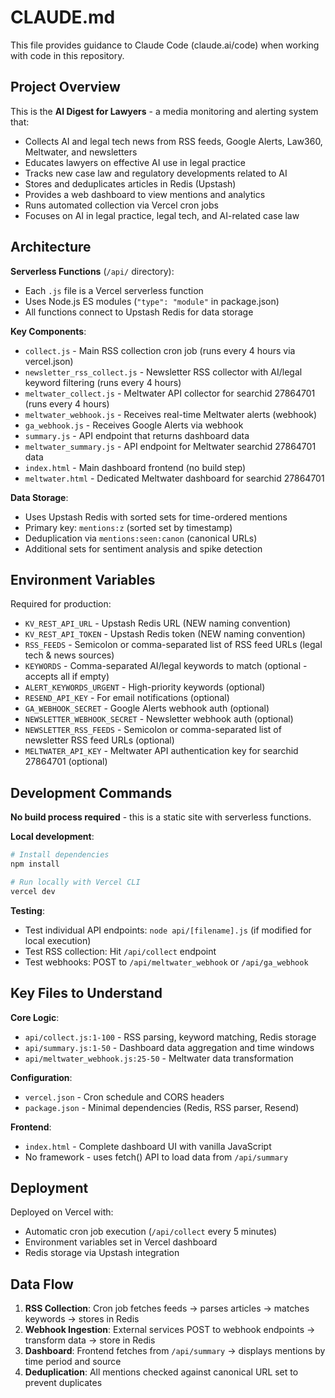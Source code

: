 # CLAUDE.md

This file provides guidance to Claude Code (claude.ai/code) when working with code in this repository.

## Project Overview

This is the **AI Digest for Lawyers** - a media monitoring and alerting system that:
- Collects AI and legal tech news from RSS feeds, Google Alerts, Law360, Meltwater, and newsletters
- Educates lawyers on effective AI use in legal practice
- Tracks new case law and regulatory developments related to AI
- Stores and deduplicates articles in Redis (Upstash)
- Provides a web dashboard to view mentions and analytics
- Runs automated collection via Vercel cron jobs
- Focuses on AI in legal practice, legal tech, and AI-related case law

## Architecture

**Serverless Functions** (`/api/` directory):
- Each `.js` file is a Vercel serverless function
- Uses Node.js ES modules (`"type": "module"` in package.json)
- All functions connect to Upstash Redis for data storage

**Key Components**:
- `collect.js` - Main RSS collection cron job (runs every 4 hours via vercel.json)
- `newsletter_rss_collect.js` - Newsletter RSS collector with AI/legal keyword filtering (runs every 4 hours)
- `meltwater_collect.js` - Meltwater API collector for searchid 27864701 (runs every 4 hours)
- `meltwater_webhook.js` - Receives real-time Meltwater alerts (webhook)
- `ga_webhook.js` - Receives Google Alerts via webhook
- `summary.js` - API endpoint that returns dashboard data
- `meltwater_summary.js` - API endpoint for Meltwater searchid 27864701 data
- `index.html` - Main dashboard frontend (no build step)
- `meltwater.html` - Dedicated Meltwater dashboard for searchid 27864701

**Data Storage**:
- Uses Upstash Redis with sorted sets for time-ordered mentions
- Primary key: `mentions:z` (sorted set by timestamp)
- Deduplication via `mentions:seen:canon` (canonical URLs)
- Additional sets for sentiment analysis and spike detection

## Environment Variables

Required for production:
- `KV_REST_API_URL` - Upstash Redis URL (NEW naming convention)
- `KV_REST_API_TOKEN` - Upstash Redis token (NEW naming convention)
- `RSS_FEEDS` - Semicolon or comma-separated list of RSS feed URLs (legal tech & news sources)
- `KEYWORDS` - Comma-separated AI/legal keywords to match (optional - accepts all if empty)
- `ALERT_KEYWORDS_URGENT` - High-priority keywords (optional)
- `RESEND_API_KEY` - For email notifications (optional)
- `GA_WEBHOOK_SECRET` - Google Alerts webhook auth (optional)
- `NEWSLETTER_WEBHOOK_SECRET` - Newsletter webhook auth (optional)
- `NEWSLETTER_RSS_FEEDS` - Semicolon or comma-separated list of newsletter RSS feed URLs (optional)
- `MELTWATER_API_KEY` - Meltwater API authentication key for searchid 27864701 (optional)

## Development Commands

**No build process required** - this is a static site with serverless functions.

**Local development**:
```bash
# Install dependencies
npm install

# Run locally with Vercel CLI
vercel dev
```

**Testing**:
- Test individual API endpoints: `node api/[filename].js` (if modified for local execution)
- Test RSS collection: Hit `/api/collect` endpoint
- Test webhooks: POST to `/api/meltwater_webhook` or `/api/ga_webhook`

## Key Files to Understand

**Core Logic**:
- `api/collect.js:1-100` - RSS parsing, keyword matching, Redis storage
- `api/summary.js:1-50` - Dashboard data aggregation and time windows
- `api/meltwater_webhook.js:25-50` - Meltwater data transformation

**Configuration**:
- `vercel.json` - Cron schedule and CORS headers
- `package.json` - Minimal dependencies (Redis, RSS parser, Resend)

**Frontend**:
- `index.html` - Complete dashboard UI with vanilla JavaScript
- No framework - uses fetch() API to load data from `/api/summary`

## Deployment

Deployed on Vercel with:
- Automatic cron job execution (`/api/collect` every 5 minutes)
- Environment variables set in Vercel dashboard
- Redis storage via Upstash integration

## Data Flow

1. **RSS Collection**: Cron job fetches feeds → parses articles → matches keywords → stores in Redis
2. **Webhook Ingestion**: External services POST to webhook endpoints → transform data → store in Redis
3. **Dashboard**: Frontend fetches from `/api/summary` → displays mentions by time period and source
4. **Deduplication**: All mentions checked against canonical URL set to prevent duplicates